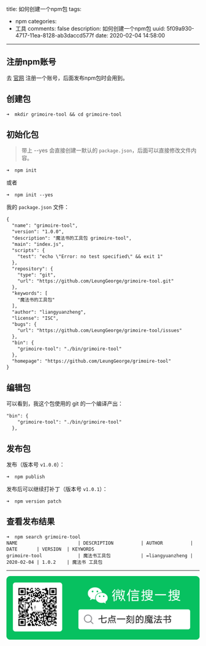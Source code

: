 title: 如何创建一个npm包
tags:
  - npm
categories:
  - 工具
comments: false
description: 如何创建一个npm包
uuid: 5f09a930-4717-11ea-8128-ab3daccd577f
date: 2020-02-04 14:58:00
---
<!--more-->
<!-- 1. 发布前：删除草稿的 uuid -->
<!-- 2. 发布后：补充tag，category -->

## 注册npm账号
去 [官网](https://www.npmjs.com/) 注册一个账号，后面发布npm包时会用到。

## 创建包

```
➜  mkdir grimoire-tool && cd grimoire-tool
```

## 初始化包

> 带上 --yes 会直接创建一默认的 `package.json`，后面可以直接修改文件内容。

```
➜  npm init
```

或者 

```
➜  npm init --yes
```

我的 `package.json` 文件：

```
{
  "name": "grimoire-tool",
  "version": "1.0.0",
  "description": "魔法书的工具包 grimoire-tool",
  "main": "index.js",
  "scripts": {
    "test": "echo \"Error: no test specified\" && exit 1"
  },
  "repository": {
    "type": "git",
    "url": "https://github.com/LeungGeorge/grimoire-tool.git"
  },
  "keywords": [
    "魔法书的工具包"
  ],
  "author": "liangyuanzheng",
  "license": "ISC",
  "bugs": {
    "url": "https://github.com/LeungGeorge/grimoire-tool/issues"
  },
  "bin": {
    "grimoire-tool": "./bin/grimoire-tool"
  },
  "homepage": "https://github.com/LeungGeorge/grimoire-tool"
}
```
   
## 编辑包

可以看到，我这个包使用的 git 的一个编译产出：

```
"bin": {
    "grimoire-tool": "./bin/grimoire-tool"
  },
```


## 发布包

发布（版本号 `v1.0.0`）：
```
➜  npm publish
```

发布后可以继续打补丁（版本号 `v1.0.1`）：

```
➜  npm version patch
```

## 查看发布结果

```
➜  npm search grimoire-tool
NAME                      | DESCRIPTION          | AUTHOR          | DATE       | VERSION  | KEYWORDS
grimoire-tool             | 魔法书工具包           | =liangyuanzheng | 2020-02-04 | 1.0.2    | 魔法书 工具包
```

---
![20200131220947.png](https://raw.githubusercontent.com/LeungGeorge/assets/master/images/20200131220947.png)

<link rel="stylesheet" href="http://yandex.st/highlightjs/6.1/styles/default.min.css">
<script src="http://yandex.st/highlightjs/6.1/highlight.min.js"></script>
<script>
hljs.tabReplace = ' ';
hljs.initHighlightingOnLoad();
</script>

<!-- > 来源：[https://leunggeorge.github.io/](https://leunggeorge.github.io/)   -->